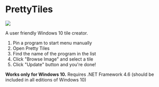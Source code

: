 # PrettyTiles

![](http://i.imgur.com/6QH9led.png)

A user friendly Windows 10 tile creator. 

1. Pin a program to start menu manually
2. Open Pretty Tiles
3. Find the name of the program in the list
4. Click "Browse Image" and select a tile
5. Click "Update" button and you're done!


**Works only for Windows 10.**
Requires .NET Framework 4.6 (should be included in all editions of Windows 10)
